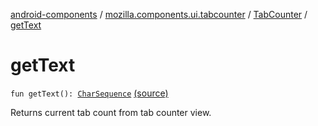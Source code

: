[android-components](../../index.md) / [mozilla.components.ui.tabcounter](../index.md) / [TabCounter](index.md) / [getText](./get-text.md)

# getText

`fun getText(): `[`CharSequence`](https://kotlinlang.org/api/latest/jvm/stdlib/kotlin/-char-sequence/index.html) [(source)](https://github.com/mozilla-mobile/android-components/blob/master/components/ui/tabcounter/src/main/java/mozilla/components/ui/tabcounter/TabCounter.kt#L62)

Returns current tab count from tab counter view.

